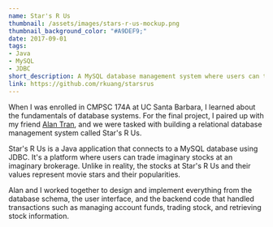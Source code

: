 ```yaml
---
name: Star's R Us
thumbnail: /assets/images/stars-r-us-mockup.png
thumbnail_background_color: "#A9DEF9;"
date: 2017-09-01
tags:
- Java
- MySQL
- JDBC
short_description: A MySQL database management system where users can trade stocks on an imaginary brokerage
link: https://github.com/rkuang/starsrus
---
```

When I was enrolled in CMPSC 174A at UC Santa Barbara, I learned about the
fundamentals of database systems. For the final project, I paired up with my
friend [Alan Tran](https://www.linkedin.com/in/alanthetran/), and we were tasked
with building a relational database management system called Star's R Us.

Star's R Us is a Java application that connects to a MySQL database using JDBC.
It's a platform where users can trade imaginary stocks at an imaginary 
brokerage. Unlike in reality, the stocks at Star's R Us and their values
represent movie stars and their popularities.

Alan and I worked together to design and implement everything from
the database schema, the user interface, and the backend code that handled
transactions such as managing account funds, trading stock, and retrieving stock
information.
